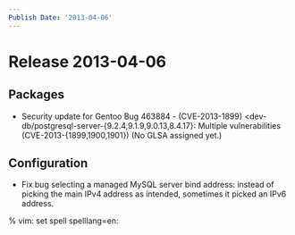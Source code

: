 ```yaml
---
Publish Date: '2013-04-06'
---
```


# Release 2013-04-06

## Packages

- Security update for Gentoo Bug 463884 - (CVE-2013-1899)
  \<dev-db/postgresql-server-{9.2.4,9.1.9,9.0.13,8.4.17}: Multiple
  vulnerabilities (CVE-2013-{1899,1900,1901})
  (No GLSA assigned yet.)

## Configuration

- Fix bug selecting a managed MySQL server bind address: instead of picking the
  main IPv4 address as intended, sometimes it picked an IPv6 address.

% vim: set spell spelllang=en:
